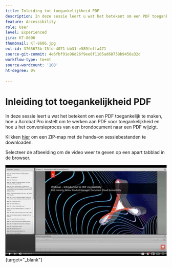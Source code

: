 ```yaml
---
title: Inleiding tot toegankelijkheid PDF
description: In deze sessie leert u wat het betekent om een PDF toegankelijk te maken, hoe u Acrobat Pro instelt om te werken aan PDF voor toegankelijkheid en hoe u het conversieproces van een brondocument naar een PDF
feature: Accessibility
role: User
level: Experienced
jira: KT-8606
thumbnail: KT-8606.jpg
exl-id: 3765673b-15fd-4071-bb31-e589feffa471
source-git-commit: 4e6fbf91e96d26f9ee8f1105ad68738b9450a32d
workflow-type: tm+mt
source-wordcount: '108'
ht-degree: 0%

---
```


# Inleiding tot toegankelijkheid PDF

In deze sessie leert u wat het betekent om een PDF toegankelijk te maken, hoe u Acrobat Pro instelt om te werken aan PDF voor toegankelijkheid en hoe u het conversieproces van een brondocument naar een PDF wijzigt.

Klikken [hier](../assets/accessibilitysession1.zip) om een ZIP-map met de hands-on sessiebestanden te downloaden.

Selecteer de afbeelding om de video weer te geven op een apart tabblad in de browser.

[![Video sessie 1](../assets/Accessibilitysession1_YT.png)](https://www.youtube.com/embed/DaadHIWHgzU){target="_blank"}
